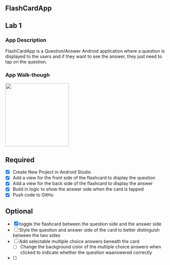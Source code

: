 ## FlashCardApp

## Lab 1

### App Description
 FlashCardApp is a Question/Answer Android application where a question is displayed to the users and if they want to see the answer, they just need to tap on the question.

### App Walk-though

<img src="https://i.imgur.com/RIWe50s.gif" width=200><br>

## Required
- [X] Create New Project in Android Studio
- [X] Add a view for the front side of the flashcard to display the question
- [X] Add a view for the back side of the flashcard to display the answer
- [X] Build in logic to show the answer side when the card is tapped
- [X] Push code to GitHu
## Optional
- [X] toggle the flashcard between the question side and the answer side
- [ ] Style the question and answer side of the card to better distinguish between the two sides
- [ ] Add selectable multiple choice answers beneath the card
   - [ ] Change the background color of the multiple choice answers when clicked to indicate whether the question waanswered correctly
- [ ] 
